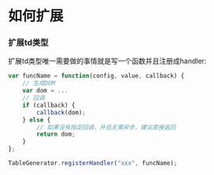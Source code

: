如何扩展
=======

### 扩展td类型

扩展td类型唯一需要做的事情就是写一个函数并且注册成handler:

```javascript
var funcName = function(config, value, callback) {
    // 生成DOM
    var dom = ...
    // 回调
    if (callback) {
        callback(dom);
    } else {
        // 如果没有指定回调，并且无需异步，建议直接返回
        return dom;
    }
};

TableGenerator.registerHandler("xxx", funcName);
```
